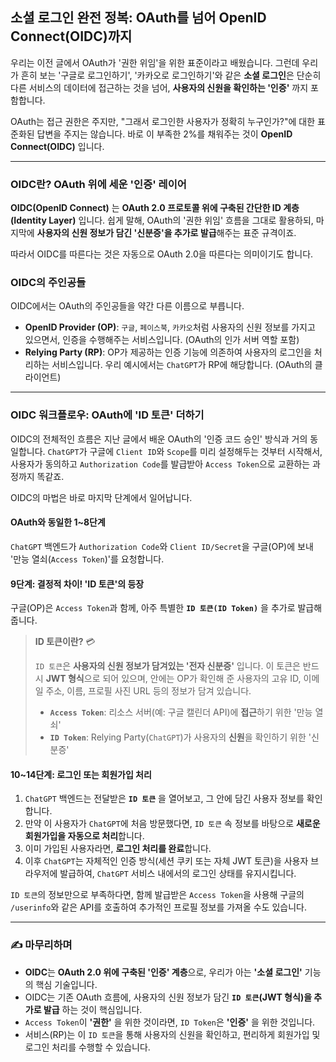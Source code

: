 ## 소셜 로그인 완전 정복: OAuth를 넘어 OpenID Connect(OIDC)까지

우리는 이전 글에서 OAuth가 '권한 위임'을 위한 표준이라고 배웠습니다. 그런데 우리가 흔히 보는 '구글로 로그인하기', '카카오로 로그인하기'와 같은 **소셜 로그인**은 단순히 다른 서비스의 데이터에 접근하는 것을 넘어, **사용자의 신원을 확인하는 '인증'** 까지 포함합니다.

OAuth는 접근 권한은 주지만, "그래서 로그인한 사용자가 정확히 누구인가?"에 대한 표준화된 답변을 주지는 않습니다. 바로 이 부족한 2%를 채워주는 것이 **OpenID Connect(OIDC)** 입니다.

---

### OIDC란? OAuth 위에 세운 '인증' 레이어

**OIDC(OpenID Connect)** 는 **OAuth 2.0 프로토콜 위에 구축된 간단한 ID 계층(Identity Layer)** 입니다. 쉽게 말해, OAuth의 '권한 위임' 흐름을 그대로 활용하되, 마지막에 **사용자의 신원 정보가 담긴 '신분증'을 추가로 발급**해주는 표준 규격이죠.

따라서 OIDC를 따른다는 것은 자동으로 OAuth 2.0을 따른다는 의미이기도 합니다.

### OIDC의 주인공들

OIDC에서는 OAuth의 주인공들을 약간 다른 이름으로 부릅니다.

- **OpenID Provider (OP)**: `구글`, `페이스북`, `카카오`처럼 사용자의 신원 정보를 가지고 있으면서, 인증을 수행해주는 서비스입니다. (OAuth의 인가 서버 역할 포함)
- **Relying Party (RP)**: OP가 제공하는 인증 기능에 의존하여 사용자의 로그인을 처리하는 서비스입니다. 우리 예시에서는 `ChatGPT`가 RP에 해당합니다. (OAuth의 클라이언트)

---

### OIDC 워크플로우: OAuth에 'ID 토큰' 더하기

OIDC의 전체적인 흐름은 지난 글에서 배운 OAuth의 '인증 코드 승인' 방식과 거의 동일합니다. `ChatGPT`가 구글에 `Client ID`와 `Scope`를 미리 설정해두는 것부터 시작해서, 사용자가 동의하고 `Authorization Code`를 발급받아 `Access Token`으로 교환하는 과정까지 똑같죠.

OIDC의 마법은 바로 마지막 단계에서 일어납니다.

#### **OAuth와 동일한 1~8단계**

`ChatGPT` 백엔드가 `Authorization Code`와 `Client ID/Secret`을 구글(OP)에 보내 '만능 열쇠(`Access Token`)'를 요청합니다.

#### **9단계: 결정적 차이! 'ID 토큰'의 등장**

구글(OP)은 `Access Token`과 함께, 아주 특별한 **`ID 토큰(ID Token)`** 을 추가로 발급해줍니다.

> **ID 토큰이란?** 💳
>
> `ID 토큰`은 **사용자의 신원 정보가 담겨있는 '전자 신분증'** 입니다. 이 토큰은 반드시 **JWT 형식**으로 되어 있으며, 안에는 OP가 확인해 준 사용자의 고유 ID, 이메일 주소, 이름, 프로필 사진 URL 등의 정보가 담겨 있습니다.
>
> - **`Access Token`**: 리소스 서버(예: 구글 캘린더 API)에 **접근**하기 위한 '만능 열쇠'
> - **`ID Token`**: Relying Party(`ChatGPT`)가 사용자의 **신원**을 확인하기 위한 '신분증'

#### **10~14단계: 로그인 또는 회원가입 처리**

1. `ChatGPT` 백엔드는 전달받은 **`ID 토큰`** 을 열어보고, 그 안에 담긴 사용자 정보를 확인합니다.
2. 만약 이 사용자가 `ChatGPT`에 처음 방문했다면, `ID 토큰` 속 정보를 바탕으로 **새로운 회원가입을 자동으로 처리**합니다.
3. 이미 가입된 사용자라면, **로그인 처리를 완료**합니다.
4. 이후 `ChatGPT`는 자체적인 인증 방식(세션 쿠키 또는 자체 JWT 토큰)을 사용자 브라우저에 발급하여, `ChatGPT` 서비스 내에서의 로그인 상태를 유지시킵니다.

`ID 토큰`의 정보만으로 부족하다면, 함께 발급받은 `Access Token`을 사용해 구글의 `/userinfo`와 같은 API를 호출하여 추가적인 프로필 정보를 가져올 수도 있습니다.

---

### ✍️ 마무리하며

- **OIDC**는 **OAuth 2.0 위에 구축된 '인증' 계층**으로, 우리가 아는 **'소셜 로그인'** 기능의 핵심 기술입니다.
- OIDC는 기존 OAuth 흐름에, 사용자의 신원 정보가 담긴 **`ID 토큰`(JWT 형식)을 추가로 발급** 하는 것이 핵심입니다.
- `Access Token`이 **'권한'** 을 위한 것이라면, `ID Token`은 **'인증'** 을 위한 것입니다.
- 서비스(RP)는 이 `ID 토큰`을 통해 사용자의 신원을 확인하고, 편리하게 회원가입 및 로그인 처리를 수행할 수 있습니다.
